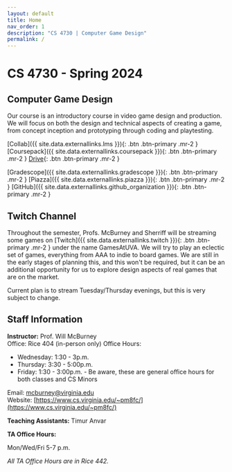 ```yaml
---
layout: default
title: Home
nav_order: 1
description: "CS 4730 | Computer Game Design"
permalink: /
---
```


# CS 4730 - Spring 2024

## Computer Game Design
Our course is an introductory course in video game design and production. We will focus on both the design and technical aspects of creating a game, from concept inception and prototyping through coding and playtesting.

[Collab]({{ site.data.externallinks.lms }}){: .btn .btn-primary .mr-2  }
[Coursepack]({{ site.data.externallinks.coursepack }}){: .btn  .btn-primary .mr-2 }
[Drive](https://drive.google.com/drive/folders/1IFPVpeXZdE16u3fkKdegg1eEHwJucD9y?usp=sharing){: .btn  .btn-primary .mr-2 }

[Gradescope]({{ site.data.externallinks.gradescope }}){: .btn .btn-primary .mr-2  }
[Piazza]({{ site.data.externallinks.piazza }}){: .btn .btn-primary .mr-2  }
[GitHub]({{ site.data.externallinks.github_organization }}){: .btn .btn-primary .mr-2  }


## Twitch Channel

Throughout the semester, Profs. McBurney and Sherriff will be streaming some games on [Twitch]({{ site.data.externallinks.twitch }}){: .btn  .btn-primary .mr-2 }
under the name GamesAtUVA. We will try to play an eclectic set of games, everything from AAA to indie to board games. We are still in the early
stages of planning this, and this won't be required, but it can be an additional opportunity for us to explore design aspects of real games that
are on the market.

Current plan is to stream Tuesday/Thursday evenings, but this is very subject to change.

## Staff Information
__Instructor:__ Prof. Will McBurney  
Office: Rice 404 (in-person only)
Office Hours: 
* Wednesday: 1:30 - 3p.m.  
* Thursday: 3:30 - 5:00p.m.  
* Friday: 1:30 - 3:00p.m. - Be aware, these are general office hours for both classes and CS Minors  

Email: [mcburney@virginia.edu](mailto:mcburney@virginia.edu)    
Website: [https://www.cs.virginia.edu/~pm8fc/](https://www.cs.virginia.edu/~pm8fc/)

__Teaching Assistants:__ Timur Anvar

__TA Office Hours:__

Mon/Wed/Fri 5-7 p.m.

_All TA Office Hours are in Rice 442._
